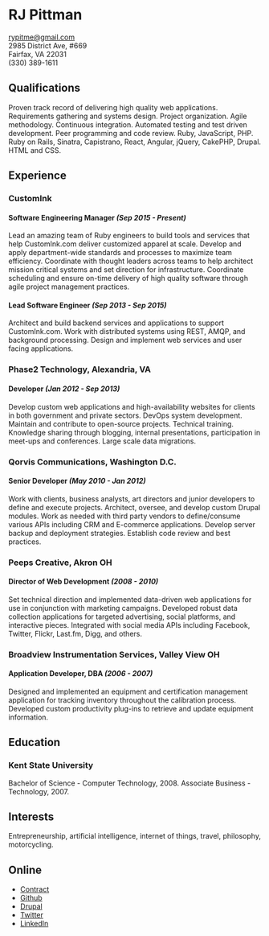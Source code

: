 # RJ Pittman
[rypitme@gmail.com](mailto:rypitme@gmail.com)  
2985 District Ave, #669  
Fairfax, VA 22031  
(330) 389-1611

## Qualifications
Proven track record of delivering high quality web applications. Requirements gathering and systems design. Project organization. Agile methodology. Continuous integration. Automated testing and test driven development. Peer programming and code review. Ruby, JavaScript, PHP. Ruby on Rails, Sinatra, Capistrano, React, Angular, jQuery, CakePHP, Drupal. HTML and CSS.

## Experience
### CustomInk
#### Software Engineering Manager *(Sep 2015 - Present)*
Lead an amazing team of Ruby engineers to build tools and services that help CustomInk.com deliver customized apparel at scale. Develop and apply department-wide standards and processes to maximize team efficiency. Coordinate with thought leaders across teams to help architect mission critical systems and set direction for infrastructure. Coordinate scheduling and ensure on-time delivery of high quality software through agile project management practices.

#### Lead Software Engineer *(Sep 2013 - Sep 2015)*
Architect and build backend services and applications to support CustomInk.com. Work with distributed systems using REST, AMQP, and background processing. Design and implement web services and user facing applications.

### Phase2 Technology, Alexandria, VA
#### Developer *(Jan 2012 - Sep 2013)*
Develop custom web applications and high-availability websites for clients in both government and private sectors. DevOps system development. Maintain and contribute to open-source projects. Technical training. Knowledge sharing through blogging, internal presentations, participation in meet-ups and conferences. Large scale data migrations.

### Qorvis Communications, Washington D.C.
#### Senior Developer *(May 2010 - Jan 2012)*
Work with clients, business analysts, art directors and junior developers to define and execute projects. Architect, oversee, and develop custom Drupal modules. Work as needed with third party vendors to define/consume various APIs including CRM and E-commerce applications. Develop server backup and deployment strategies. Establish code review and best practices.

### Peeps Creative, Akron OH
#### Director of Web Development *(2008 - 2010)*
Set technical direction and implemented data-driven web applications for use in conjunction with marketing campaigns. Developed robust data collection applications for targeted advertising, social platforms, and interactive pieces. Integrated with social media APIs including Facebook, Twitter, Flickr, Last.fm, Digg, and others.

### Broadview Instrumentation Services, Valley View OH
#### Application Developer, DBA *(2006 - 2007)*
Designed and implemented an equipment and certification management application for tracking inventory throughout the calibration process. Developed custom productivity plug-ins to retrieve and update equipment information.

## Education
### Kent State University
Bachelor of Science - Computer Technology, 2008.
Associate Business - Technology, 2007.

## Interests
Entrepreneurship, artificial intelligence, internet of things, travel, philosophy, motorcycling.

## Online
* [Contract](http://adroit.digital)
* [Github](http://github.com/rypit)
* [Drupal](http://drupal.org/u/rypit)
* [Twitter](http://twitter.com/rypitme)
* [LinkedIn](http://www.linkedin.com/in/rypit)
